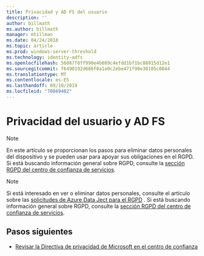 ```yaml
---
title: Privacidad y AD FS del usuario
description: ''
author: billmath
ms.author: billmath
manager: mtillman
ms.date: 04/24/2018
ms.topic: article
ms.prod: windows-server-threshold
ms.technology: identity-adfs
ms.openlocfilehash: 56087f8ff990e4b089c4efdd1bf1bc88915d12e1
ms.sourcegitcommit: f6490192d686f0a1e0c2ebe471f98e30105c0844
ms.translationtype: MT
ms.contentlocale: es-ES
ms.lasthandoff: 09/10/2019
ms.locfileid: "70869402"
---
```

# <a name="user-privacy-and-ad-fs"></a>Privacidad del usuario y AD FS



>[!Note] 
> En este artículo se proporcionan los pasos para eliminar datos personales del dispositivo y se pueden usar para apoyar sus obligaciones en el RGPD. Si está buscando información general sobre RGPD, consulte la [sección RGPD del centro de confianza de servicios](https://www.microsoft.com/en-us/TrustCenter/Privacy/gdpr/default.aspx).

>[!Note] 
>Si está interesado en ver o eliminar datos personales, consulte el artículo sobre las [solicitudes de Azure Data Ject para el RGPD](https://docs.microsoft.com/microsoft-365/compliance/gdpr-dsr-azure) . Si está buscando información general sobre RGPD, consulte la [sección RGPD del centro de confianza de servicios](https://www.microsoft.com/en-us/TrustCenter/Privacy/gdpr/default.aspx).

## <a name="next-steps"></a>Pasos siguientes
* [Revisar la Directiva de privacidad de Microsoft en el centro de confianza](https://www.microsoft.com/trustcenter)

 